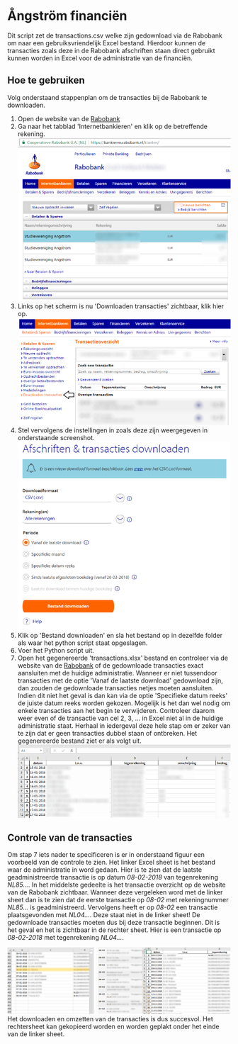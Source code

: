 # Ångström financiën
Dit script zet de transactions.csv welke zijn gedownload via de Rabobank om naar een gebruiksvriendelijk Excel bestand. Hierdoor kunnen de transacties zoals deze in de Rabobank afschriften staan direct gebruikt kunnen worden in Excel voor de administratie van de financiën.

## Hoe te gebruiken
Volg onderstaand stappenplan om de transacties bij de Rabobank te downloaden.

1. Open de website van de [Rabobank](https://www.rabobank.nl/bedrijven/)
2. Ga naar het tabblad 'Internetbankieren' en klik op de betreffende rekening.
![alt text](figuren/stap1.png)
3. Links op het scherm is nu 'Downloaden transacties' zichtbaar, klik hier op.
![alt text](figuren/stap2.png)
4. Stel vervolgens de instellingen in zoals deze zijn weergegeven in onderstaande screenshot.
![alt text](figuren/stap3.png)
5. Klik op 'Bestand downloaden' en sla het bestand op in dezelfde folder als waar het python script staat opgeslagen.
6. Voer het Python script uit.
7. Open het gegenereerde 'transactions.xlsx' bestand en controleer via de website van de [Rabobank](https://www.rabobank.nl/bedrijven/) of de gedownloade transacties exact aansluiten met de huidige administratie. Wanneer er niet tussendoor transacties met de optie 'Vanaf de laatste download' gedownload zijn, dan zouden de gedownloade transacties netjes moeten aansluiten. Indien dit niet het geval is dan kan via de optie 'Specifieke datum reeks' de juiste datum reeks worden gekozen. Mogelijk is het dan wel nodig om enkele transacties aan het begin te verwijderen. Controleer daarom weer even of de transactie van cel 2, 3, ... in Excel niet al in de huidige administratie staat. Herhaal in iedergeval deze hele stap om er zeker van te zijn dat er geen transacties dubbel staan of ontbreken. Het gegenereerde bestand ziet er als volgt uit.
![alt text](figuren/stap4.png)

## Controle van de transacties
Om stap 7 iets nader te specificeren is er in onderstaand figuur een voorbeeld van de controle te zien. Het linker Excel sheet is het bestand waar de administratie in word gedaan. Hier is te zien dat de laatste geadministreerde transactie is op datum *08-02-2018* van tegenrekening *NL85...*. In het middelste gedeelte is het transactie overzicht op de website van de Rabobank zichtbaar. Wanneer deze vergeleken word met de linker sheet dan is te zien dat de eerste transactie op *08-02* met rekeningnummer *NL85...* is geadministreerd. Vervolgens heeft er op *08-02* een transactie plaatsgevonden met *NL04...*. Deze staat niet in de linker sheet! De gedownloade transacties moeten dus bij deze transactie beginnen. Dit is het geval en het is zichtbaar in de rechter sheet. Hier is een transactie op *08-02-2018* met tegenrekening *NL04...*. 

![alt text](figuren/stap5.png)
Het downloaden en omzetten van de transacties is dus succesvol. Het rechtersheet kan gekopieerd worden en worden geplakt onder het einde van de linker sheet.